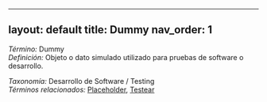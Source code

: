 
---
layout: default
title: Dummy
nav_order: 1
---

*Término:* Dummy  
*Definición:* Objeto o dato simulado utilizado para pruebas de software o desarrollo.

*Taxonomía:* Desarrollo de Software / Testing  
*Términos relacionados:* [Placeholder](https://maleniski.github.io/diccionario-angl-tec-mx/docs/alfabeticamente/P/placeholder/), [Testear](https://maleniski.github.io/diccionario-angl-tec-mx/docs/alfabeticamente/T/testear/)
